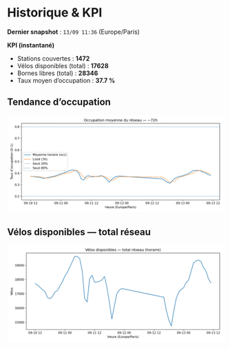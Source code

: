 # Historique & KPI

**Dernier snapshot** : `13/09 11:36` (Europe/Paris)

**KPI (instantané)**

- Stations couvertes : **1472**
- Vélos disponibles (total) : **17628**
- Bornes libres (total) : **28346**
- Taux moyen d’occupation : **37.7 %**

## Tendance d’occupation

![Mean occupancy](assets/figs/occupancy_last72h.png)

## Vélos disponibles — total réseau

![Bikes total](assets/figs/bikes_total_last72h.png)
